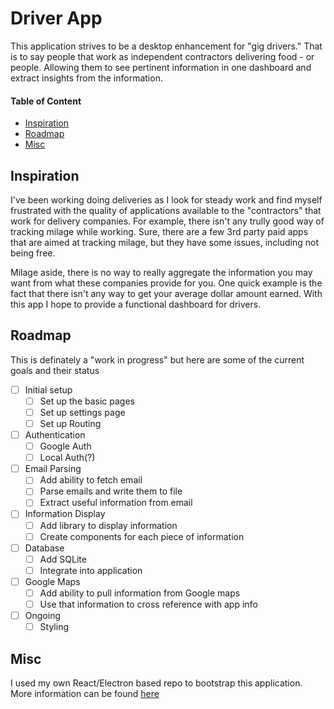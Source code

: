 # Driver App

This application strives to be a desktop enhancement for "gig drivers." That is to say people that work as independent
contractors delivering food - or people. Allowing them to see pertinent information in one dashboard and extract
insights from the information.

#### Table of Content

- [Inspiration](#inspiration)
- [Roadmap](#roadmap)
- [Misc](#misc)

## Inspiration

I've been working doing deliveries as I look for steady work and find myself frustrated with the quality of applications
available to the "contractors" that work for delivery companies. For example, there isn't any trully good way of tracking
milage while working. Sure, there are a few 3rd party paid apps that are aimed at tracking milage, but they have some issues,
including not being free.

Milage aside, there is no way to really aggregate the information you may want from what these companies provide for you. One quick example
is the fact that there isn't any way to get your average dollar amount earned. With this app I hope to provide a
functional dashboard for drivers.

## Roadmap

This is definately a "work in progress" but here are some of the current goals and their status

- [ ] Initial setup
  - [ ] Set up the basic pages
  - [ ] Set up settings page
  - [ ] Set up Routing
- [ ] Authentication
  - [ ] Google Auth
  - [ ] Local Auth(?)
- [ ] Email Parsing
  - [ ] Add ability to fetch email
  - [ ] Parse emails and write them to file
  - [ ] Extract useful information from email
- [ ] Information Display
  - [ ] Add library to display information
  - [ ] Create components for each piece of information
- [ ] Database
  - [ ] Add SQLite
  - [ ] Integrate into application
- [ ] Google Maps
  - [ ] Add ability to pull information from Google maps
  - [ ] Use that information to cross reference with app info
- [ ] Ongoing
  - [ ] Styling

## Misc

I used my own React/Electron based repo to bootstrap this application. More information can be found [here](https://github.com/Kachilero/mulit-use-application)
